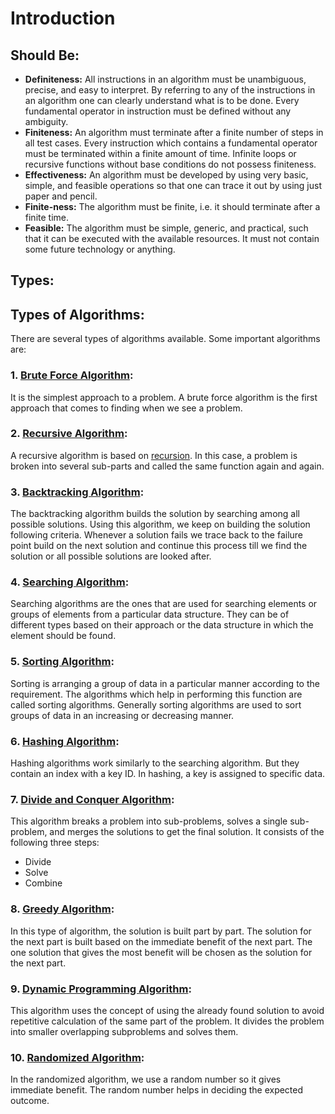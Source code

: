 # Introduction

## Should Be: 
-   ****Definiteness:**** All instructions in an algorithm must be unambiguous, precise, and easy to interpret. By referring to any of the instructions in an algorithm one can clearly understand what is to be done. Every fundamental operator in instruction must be defined without any ambiguity.
-   ****Finiteness:**** An algorithm must terminate after a finite number of steps in all test cases. Every instruction which contains a fundamental operator must be terminated within a finite amount of time. Infinite loops or recursive functions without base conditions do not possess finiteness.
-   ****Effectiveness:**** An algorithm must be developed by using very basic, simple, and feasible operations so that one can trace it out by using just paper and pencil.
- ****Finite-ness:**** The algorithm must be finite, i.e. it should terminate after a finite time.
-   ****Feasible:**** The algorithm must be simple, generic, and practical, such that it can be executed with the available resources. It must not contain some future technology or anything.

## Types:
## Types of Algorithms:

There are several types of algorithms available. Some important algorithms are:

### ****1.**** [****Brute Force Algorithm****](https://www.geeksforgeeks.org/brute-force-approach-and-its-pros-and-cons/)****:****

It is the simplest approach to a problem. A brute force algorithm is the first approach that comes to finding when we see a problem.

### ****2.**** [****Recursive Algorithm****](https://www.geeksforgeeks.org/recursion/)****:****

A recursive algorithm is based on [recursion](http://www.geeksforgeeks.org/recursion/). In this case, a problem is broken into several sub-parts and called the same function again and again.

### ****3.**** [****Backtracking Algorithm****](https://www.geeksforgeeks.org/backtracking-algorithms/)****:****

The backtracking algorithm builds the solution by searching among all possible solutions. Using this algorithm, we keep on building the solution following criteria. Whenever a solution fails we trace back to the failure point build on the next solution and continue this process till we find the solution or all possible solutions are looked after.

### ****4.**** [****Searching Algorithm****](https://www.geeksforgeeks.org/searching-algorithms/)****:****

Searching algorithms are the ones that are used for searching elements or groups of elements from a particular data structure. They can be of different types based on their approach or the data structure in which the element should be found.

### ****5.**** [****Sorting Algorithm****](https://www.geeksforgeeks.org/sorting-algorithms/)****:****

Sorting is arranging a group of data in a particular manner according to the requirement. The algorithms which help in performing this function are called sorting algorithms. Generally sorting algorithms are used to sort groups of data in an increasing or decreasing manner.

### ****6.**** [****Hashing Algorithm****](https://www.geeksforgeeks.org/hashing-set-1-introduction/)****:****

Hashing algorithms work similarly to the searching algorithm. But they contain an index with a key ID. In hashing, a key is assigned to specific data.

### ****7.**** [****Divide and Conquer Algorithm****](http://www.geeksforgeeks.org/divide-and-conquer-introduction/)****:****

This algorithm breaks a problem into sub-problems, solves a single sub-problem, and merges the solutions to get the final solution. It consists of the following three steps:

-   Divide
-   Solve
-   Combine

### ****8.**** [****Greedy Algorithm****](http://www.geeksforgeeks.org/greedy-algorithms/)****:****

In this type of algorithm, the solution is built part by part. The solution for the next part is built based on the immediate benefit of the next part. The one solution that gives the most benefit will be chosen as the solution for the next part.

### ****9.**** [****Dynamic Programming Algorithm****](https://www.geeksforgeeks.org/dynamic-programming/)****:****

This algorithm uses the concept of using the already found solution to avoid repetitive calculation of the same part of the problem. It divides the problem into smaller overlapping subproblems and solves them.

### ****10.**** [****Randomized Algorithm****](https://www.geeksforgeeks.org/randomized-algorithms/)****:****

In the randomized algorithm, we use a random number so it gives immediate benefit. The random number helps in deciding the expected outcome.
